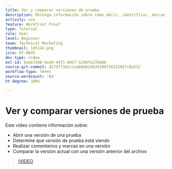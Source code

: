 ```yaml
---
title: Ver y comparar versiones de prueba
description: Obtenga información sobre cómo abrir, identificar, marcar, comentar y comparar versiones de la revisión en  [!DNL  Workfront].
activity: use
feature: Workfront Proof
type: Tutorial
role: User
level: Beginner
team: Technical Marketing
thumbnail: 335142.png
jira: KT-8845
doc-type: video
exl-id: 8ade7208-4a39-4471-845f-5290fe27b66b
source-git-commit: d17df7162ccaab6b62db34209f50131927c0a532
workflow-type: tm+mt
source-wordcount: '62'
ht-degree: 100%

---
```


# Ver y comparar versiones de prueba

Este vídeo contiene información sobre:

* Abrir una versión de una prueba
* Determine qué versión de prueba está viendo
* Realizar comentarios y marcas en una versión
* Comparar la versión actual con una versión anterior del archivo

>[!VIDEO](https://video.tv.adobe.com/v/3446899/?quality=12&learn=on&enablevpops&captions=spa)

<!--
## Learn more
* Compare proofs
-->
